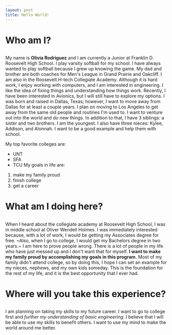 ```yaml
---
layout: post
title: Hello World!
---
```

# Who am I? <h2>
My name is **Olivia Rodriguez** and I am currently a Junior at Franklin D. Roosevelt High School. I play varsity softball for my school. I have always wanted to play softball because I grew up knowing the game. My dad and brother are both coaches for Men's League in Grand Prairie and Oakcliff. I am also in the Roosevelt H-tech Collegiate Academy. Although it is hard work, I enjoy working with computers, and I am interested in engineering. I like the idea of fixing things and understanding how things work. Recently, I have been interested in Avionics, but I will still have to explore my options. I was born and raised in Dallas, Texas; however, I want to move away from Dallas for at least a couple years. I plan on moving to Los Angeles to get away from the same old people and routines I'm used to. I want to venture out into the world and do new things. In addition to that, I have 3 siblings: a sister and two brothers. I am the youngest. I also have three nieces: Kylee, Addison, and Alonnah. I want to be a good example and help them with school.

My top favorite colleges are:

- UNT
- SFA
- TCU
My goals in life are:

1. make my family proud
2. finish college
3. get a career
# What am I doing here? <h2>
When I heard about the collegiate academy at Roosevelt High School, I was in middle school at Oliver Wendell Holmes. I was immediately interested because, with a lot of work, I would be getting my Associates degree for free. ~Also, when I go to college, I would get my Bachelors degree in two years.~ I am here to prove people wrong. There is a lot of people in my life who have just messed up and I don't want that for myself. **I want to make my family proud by accomplishing my goals in this program.** Most of my family didn't attend college, so by doing this, I hope I can set an example for my nieces, nephews, and my own kids someday. This is the foundation for the rest of my life, and it is the best opportunity that I ever had.

# Where will you take this experience? <h2>
I am planning on taking my skills to my future career. I want to go to college first and *further my understanding of basic engineering*. I believe that I will be able to use my skills to benefit others. I want to use my mind to make the world around me better.
